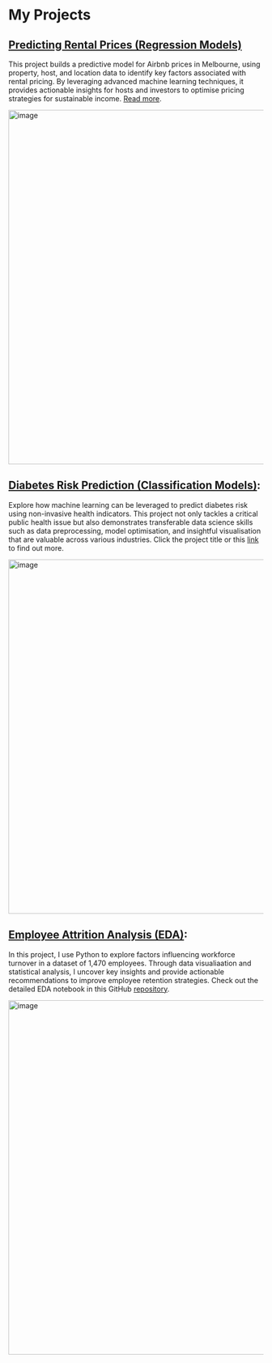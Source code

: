 # My Projects

## [Predicting Rental Prices (Regression Models)](https://github.com/EmilyDataStory/airbnb-mel-price)
This project builds a predictive model for Airbnb prices in Melbourne, using property, host, and location data to identify key factors associated with rental pricing. By leveraging advanced machine learning techniques, it provides actionable insights for hosts and investors to optimise pricing strategies for sustainable income. [Read more](https://github.com/EmilyDataStory/airbnb-mel-price).

<img src="https://github.com/user-attachments/assets/977d11a0-1d64-4a8d-937e-0389996317d6" alt="image" width="700"/>



## [Diabetes Risk Prediction (Classification Models)](https://github.com/EmilyDataStory/diabetes-risk-prediction):
Explore how machine learning can be leveraged to predict diabetes risk using non-invasive health indicators. 
This project not only tackles a critical public health issue but also demonstrates transferable data science skills such as data preprocessing, model optimisation, and insightful visualisation that are valuable across various industries.
Click the project title or this [link](https://github.com/EmilyDataStory/diabetes-risk-prediction) to find out more.

<img src="https://github.com/user-attachments/assets/b3becaa3-dca2-4981-8de8-784fb42dca1e" alt="image" width="700"/>


## [Employee Attrition Analysis (EDA)](https://github.com/EmilyDataStory/employee-attrition-eda):
In this project, I use Python to explore factors influencing workforce turnover in a dataset of 1,470 employees. 
Through data visualiaation and statistical analysis, I uncover key insights and provide actionable recommendations to improve employee retention strategies. 
Check out the detailed EDA notebook in this GitHub [repository](https://github.com/EmilyDataStory/employee-attrition-eda).

<img src="https://github.com/user-attachments/assets/f744a54e-21f6-4119-8c46-9e6a6e322ed8" alt="image" width="700"/>




